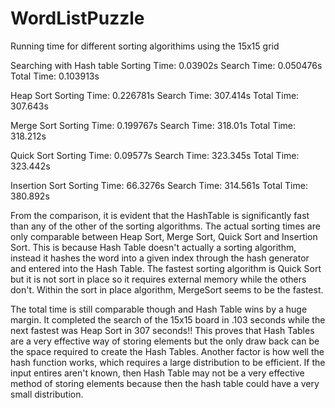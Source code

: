 # WordListPuzzle
Running time for different sorting algorithims using the 15x15 grid

Searching with Hash table
Sorting Time: 0.03902s
Search Time: 0.050476s
Total Time: 0.103913s

Heap Sort
Sorting Time: 0.226781s
Search Time: 307.414s
Total Time: 307.643s

Merge Sort
Sorting Time: 0.199767s
Search Time: 318.01s
Total Time: 318.212s


Quick Sort
Sorting Time: 0.09577s
Search Time: 323.345s
Total Time: 323.442s

Insertion Sort 
Sorting Time: 66.3276s
Search Time: 314.561s
Total Time: 380.892s

 From the comparison, it is evident that the HashTable is significantly fast than any of the other of the sorting algorithms. The actual sorting times are only comparable between Heap Sort, Merge Sort, Quick Sort and Insertion Sort. This is because Hash Table doesn't actually a sorting algorithm, instead it hashes the word into a given index through the hash generator and entered into the Hash Table. The fastest sorting algorithm is Quick Sort but it is not sort in place so it requires external memory while the others don't. Within the sort in place algorithm, MergeSort seems to be the fastest. 
  
 The total time is still comparable though and Hash Table wins by a huge margin. It completed the search of the 15x15 board in .103 seconds while the next fastest was Heap Sort in 307 seconds!! This proves that Hash Tables are a very effective way of storing elements but the only draw back can be the space required to create the Hash Tables. Another factor is how well the hash function works, which requires a large distribution to be efficient. If the input entires aren't known, then Hash Table may not be a very effective method of storing elements because then the hash table could have a very small distribution.
